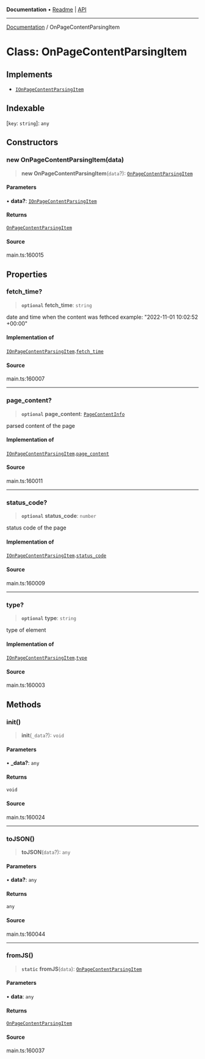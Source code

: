 **Documentation** • [Readme](../README.md) \| [API](../globals.md)

***

[Documentation](../README.md) / OnPageContentParsingItem

# Class: OnPageContentParsingItem

## Implements

- [`IOnPageContentParsingItem`](../interfaces/IOnPageContentParsingItem.md)

## Indexable

 \[`key`: `string`\]: `any`

## Constructors

### new OnPageContentParsingItem(data)

> **new OnPageContentParsingItem**(`data`?): [`OnPageContentParsingItem`](OnPageContentParsingItem.md)

#### Parameters

• **data?**: [`IOnPageContentParsingItem`](../interfaces/IOnPageContentParsingItem.md)

#### Returns

[`OnPageContentParsingItem`](OnPageContentParsingItem.md)

#### Source

main.ts:160015

## Properties

### fetch\_time?

> **`optional`** **fetch\_time**: `string`

date and time when the content was fethced
example:
"2022-11-01 10:02:52 +00:00"

#### Implementation of

[`IOnPageContentParsingItem`](../interfaces/IOnPageContentParsingItem.md).[`fetch_time`](../interfaces/IOnPageContentParsingItem.md#fetch_time)

#### Source

main.ts:160007

***

### page\_content?

> **`optional`** **page\_content**: [`PageContentInfo`](PageContentInfo.md)

parsed content of the page

#### Implementation of

[`IOnPageContentParsingItem`](../interfaces/IOnPageContentParsingItem.md).[`page_content`](../interfaces/IOnPageContentParsingItem.md#page_content)

#### Source

main.ts:160011

***

### status\_code?

> **`optional`** **status\_code**: `number`

status code of the page

#### Implementation of

[`IOnPageContentParsingItem`](../interfaces/IOnPageContentParsingItem.md).[`status_code`](../interfaces/IOnPageContentParsingItem.md#status_code)

#### Source

main.ts:160009

***

### type?

> **`optional`** **type**: `string`

type of element

#### Implementation of

[`IOnPageContentParsingItem`](../interfaces/IOnPageContentParsingItem.md).[`type`](../interfaces/IOnPageContentParsingItem.md#type)

#### Source

main.ts:160003

## Methods

### init()

> **init**(`_data`?): `void`

#### Parameters

• **\_data?**: `any`

#### Returns

`void`

#### Source

main.ts:160024

***

### toJSON()

> **toJSON**(`data`?): `any`

#### Parameters

• **data?**: `any`

#### Returns

`any`

#### Source

main.ts:160044

***

### fromJS()

> **`static`** **fromJS**(`data`): [`OnPageContentParsingItem`](OnPageContentParsingItem.md)

#### Parameters

• **data**: `any`

#### Returns

[`OnPageContentParsingItem`](OnPageContentParsingItem.md)

#### Source

main.ts:160037
